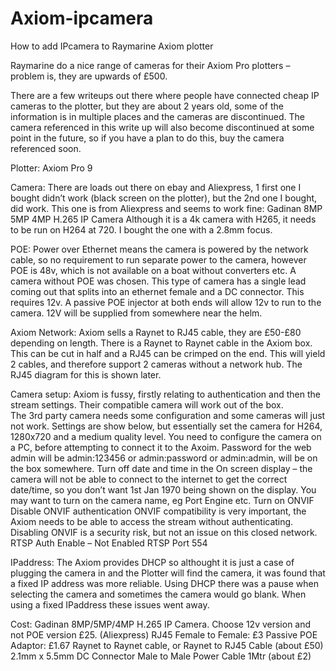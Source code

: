 # Axiom-ipcamera
How to add IPcamera to Raymarine Axiom plotter

Raymarine do a nice range of cameras for their Axiom Pro plotters – problem is, they are upwards of £500.

There are a few writeups out there where people have connected cheap IP cameras to the plotter, but they are about 2 years old, some of the information is in multiple places and the cameras are discontinued. The camera referenced in this write up will also become discontinued at some point in the future, so if you have a plan to do this, buy the camera referenced soon.

Plotter:
Axiom Pro 9

Camera:
There are loads out there on ebay and Aliexpress, 1 first one I bought didn’t work (black screen on the plotter), but the 2nd one I bought, did work.
This one is from Aliexpress and seems to work fine: Gadinan 8MP 5MP 4MP H.265 IP Camera
Although it is a 4k camera with H265, it needs to be run on H264 at 720.  I bought the one with a 2.8mm focus.

POE:
Power over Ethernet means the camera is powered by the network cable, so no requirement to run separate power to the camera, however POE is 48v, which is not available on a boat without converters etc.
A camera without POE was chosen. This type of camera has a single lead coming out that splits into an ethernet female and a DC connector. This requires 12v.
A passive POE injector at both ends will allow 12v to run to the camera. 12V will be supplied from somewhere near the helm.

Axiom Network:
Axiom sells a Raynet to RJ45 cable, they are £50-£80 depending on length.
There is a Raynet to Raynet cable in the Axiom box. This can be cut in half and a RJ45 can be crimped on the end. This will yield 2 cables, and therefore support 2 cameras without a network hub.
The RJ45 diagram for this is shown later.

Camera setup:
Axiom is fussy, firstly relating to authentication and then the stream settings. Their compatible camera will work out of the box.  
The 3rd party camera needs some configuration and some cameras will just not work.
Settings are show below, but essentially set the camera for H264, 1280x720 and a medium quality level.
You need to configure the camera on a PC, before attempting to connect it to the Axoim. Password for the web admin will be admin:123456 or admin:password or admin:admin, will be on the box somewhere.
Turn off date and time in the On screen display – the camera will not be able to connect to the internet to get the correct date/time, so you don’t want 1st Jan 1970 being shown on the display.
You may want to turn on the camera name, eg Port Engine etc.
Turn on ONVIF
Disable ONVIF authentication
ONVIF compatibility is very important, the Axiom needs to be able to access the stream without authenticating. Disabling ONVIF is a security risk, but not an issue on this closed network.
RTSP Auth Enable – Not Enabled
RTSP Port 554

IPaddress:
The Axiom provides DHCP so althought it is just a case of plugging the camera in and the Plotter will find the camera, it was found that a fixed IP address was more reliable.
Using DHCP there was a pause when selecting the camera and sometimes the camera would go blank. When using a fixed IPaddress these issues went away.

Cost:
Gadinan 8MP/5MP/4MP H.265 IP Camera. Choose 12v version and not POE version £25. (Aliexpress)
RJ45 Female to Female: £3
Passive POE Adaptor: £1.67
Raynet to Raynet cable, or Raynet to RJ45 Cable (about £50)
2.1mm x 5.5mm DC Connector Male to Male Power Cable 1Mtr (about £2)
